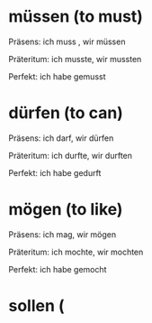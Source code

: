 # müssen (to must)

Präsens: ich muss , wir müssen

Präteritum: ich musste, wir mussten

Perfekt: ich habe gemusst

# dürfen (to can)

Präsens: ich darf, wir dürfen

Präteritum: ich durfte, wir durften

Perfekt: ich habe gedurft

# mögen (to like)

Präsens: ich mag, wir mögen

Präteritum: ich mochte, wir mochten

Perfekt: ich habe gemocht

# sollen (